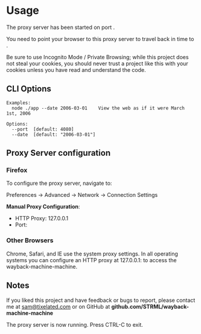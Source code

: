 Usage
=====

The proxy server has been started on port <port>.

You need to point your browser to this proxy server to travel 
back in time to <date>.

Be sure to use Incognito Mode / Private Browsing; while this project
does not steal your cookies, you should never trust a project like this
with your cookies unless you have read and understand the code.

CLI Options
-----------

```
Examples:
  node ./app --date 2006-03-01    View the web as if it were March 1st, 2006

Options:
  --port  [default: 4080]
  --date  [default: "2006-03-01"]
```

Proxy Server configuration
--------------------------

### Firefox

To configure the proxy server, navigate to:

Preferences -> Advanced -> Network -> Connection Settings

**Manual Proxy Configuration**: 

* HTTP Proxy: 127.0.0.1
* Port: <port>

### Other Browsers

Chrome, Safari, and IE use the system proxy settings. In all 
operating systems you can configure an HTTP proxy at 
127.0.0.1:<port> to access the wayback-machine-machine.


Notes
-----

If you liked this project and have feedback or bugs to report,
please contact me at sam@tixelated.com or on GitHub at
**github.com/STRML/wayback-machine-machine**

The proxy server is now running. Press CTRL-C to exit.
